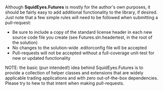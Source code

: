 Although **SquidEyes.Futures** is mostly for the author's own purposes, it should be fairly easy to add additional functionality to the library, if desired.  Just note that a few simple rules will need to be followed when submitting a pull-request:

* Be sure to include a copy of the standard license header in each new source code file you create (see Futures.sln.headertest, in the root of the solution)
* No changes to the solution-wide .editorconfig file will be accepted
* Pull-requests will not be accepted without a full-coverage unit-test for new or updated functionality
 
NOTE: the basic (pun intended!) idea behind SquidEyes.Futures is to provide a collection of helper classes and extensions that are widely applicable trading applications and with zero out-of-the-box dependencies.  Please try to hew to that intent when making pull-requests.